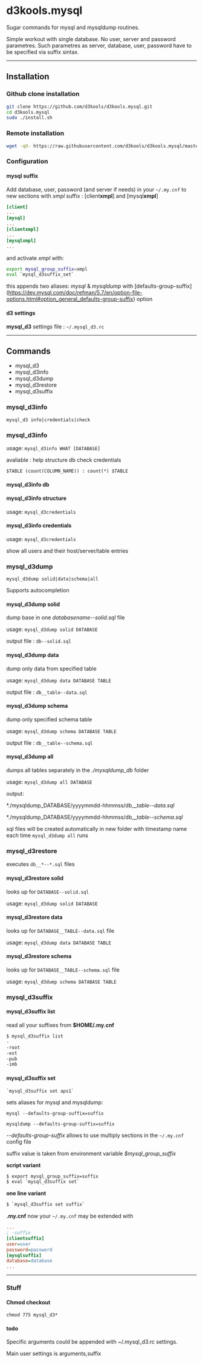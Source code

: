 
# d3kools.mysql

Sugar commands for mysql and mysqldump routines.

Simple workout with single database.
No user, server and password parametres.
Such parametres as server, database, user, password have to be specified via suffix sintax.



----------
## Installation

### Github clone installation

```bash
git clone https://github.com/d3kools/d3kools.mysql.git
cd d3kools.mysql
sudo ./install.sh
```
### Remote installation

```bash
wget -qO- https://raw.githubusercontent.com/d3kools/d3kools.mysql/master/install.sh | bash
```

### Configuration

#### mysql suffix

Add database, user, password (and server if needs) in your `~/.my.cnf` to new sections with *xmpl* suffix : [client**xmpl**] and [mysql**xmpl**]

```ini
[client]
...
[mysql]
...
[clientxmpl]
...
[mysqlxmpl]
...
```

and activate *xmpl* with:

```bash
export mysql_group_suffix=xmpl
eval `mysql_d3suffix_set`
```

this appends two aliases: *mysql* & *mysqldump* with [defaults-group-suffix] (https://dev.mysql.com/doc/refman/5.7/en/option-file-options.html#option_general_defaults-group-suffix) option

#### d3 settings

**mysql_d3** settings file : `~/.mysql_d3.rc`

----------
## Commands
* mysql_d3
* mysql_d3info
* mysql_d3dump
* mysql_d3restore
* mysql_d3suffix

### mysql_d3info

`mysql_d3 info|credentials|check`

### mysql_d3info

usage: `mysql_d3info WHAT [DATABASE]`

avaliable : help structure db check credentials

```$TABLE (count(COLUMN_NAME)) : count(*) $TABLE```

#### mysql_d3info db

#### mysql_d3info structure

usage: `mysql_d3credentials`

#### mysql_d3info credentials

usage: `mysql_d3credentials`

show all users and their host/server/table entries

### mysql_d3dump

`mysql_d3dump solid|data|schema|all`

Supports autocompletion

#### mysql_d3dump solid

dump base in one *databasename--solid.sql* file

usage: `mysql_d3dump solid DATABASE`

output file : `db--solid.sql`

#### mysql_d3dump data

dump only data from specified table

usage: `mysql_d3dump data DATABASE TABLE`

output file : `db__table--data.sql`

#### mysql_d3dump schema

dump only specified schema table

usage: `mysql_d3dump schema DATABASE TABLE`

output file : `db__table--schema.sql`

#### mysql_d3dump all

dumps all tables separately in the *./mysqldump_db* folder

usage: `mysql_d3dump all DATABASE`

output:

*./mysqldump_DATABASE/yyyymmdd-hhmmss/db__*table--data.sql*

*./mysqldump_DATABASE/yyyymmdd-hhmmss/db__*table--schema.sql*

sql files will be created automatically in new folder with timestamp name each time `mysql_d3dump all` runs

### mysql_d3restore

executes `db__*--*.sql` files

#### mysql_d3restore solid

looks up for `DATABASE--solid.sql`

usage: `mysql_d3dump solid DATABASE`

#### mysql_d3restore data

looks up for `DATABASE__TABLE--data.sql` file

usage: `mysql_d3dump data DATABASE TABLE`

#### mysql_d3restore schema

looks up for `DATABASE__TABLE--schema.sql` file

usage: `mysql_d3dump schema DATABASE TABLE`

### mysql_d3suffix

#### mysql_d3suffix list

read all your suffixes from **$HOME/.my.cnf**
```bash
$ mysql_d3suffix list
-
-root
-est
-pub
-imb
```

#### mysql_d3suffix set

```
`mysql_d3suffix set aps1`
```

sets aliases for mysql and mysqldump:

`mysql --defaults-group-suffix=suffix`

`mysqldump --defaults-group-suffix=suffix`

*--defaults-group-suffix* allows to use multiply sections in the `~/.my.cnf` config file

suffix value is taken from environment variable *$mysql_group_suffix*

**script variant**
```bash
$ export mysql_group_suffix=suffix
$ eval `mysql_d3suffix set`
```

**one line variant**
```bash
$ `mysql_d3suffix set suffix`
```

**.my.cnf**
now your `~/.my.cnf` may be extended with

```ini
...
; -suffix
[clientsuffix]
user=user
password=password
[mysqlsuffix]
database=database
...
```

----------
### Stuff

#### Chmod checkout

`chmod 775 mysql_d3*`

#### todo

Specific arguments could be appended with ~/.mysql_d3.rc settings.

Main user settings is arguments,suffix

